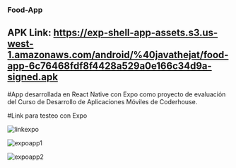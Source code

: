 ### Food-App
## APK Link: https://exp-shell-app-assets.s3.us-west-1.amazonaws.com/android/%40javathejat/food-app-6c76468fdf8f4428a529a0e166c34d9a-signed.apk

#App desarrollada en React Native con Expo como proyecto de evaluación del Curso de Desarrollo de Aplicaciones Móviles de Coderhouse. 

#Link para testeo con Expo 

![linkexpo](https://user-images.githubusercontent.com/69688629/148476251-558d08d1-d397-4d8c-a831-e525853fed28.png)

![expoapp1](https://user-images.githubusercontent.com/69688629/151177957-a63e2bcc-7c2e-45cc-b51b-5c95530f60a9.png)

![expoapp2](https://user-images.githubusercontent.com/69688629/151178098-13e65829-bdce-4f62-a950-8e984b316079.png)
